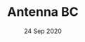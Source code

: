 ---
title: Antenna BC
date: 24 Sep 2020
image: /uploads/projects/bc-antenna.png
description: Proximety Voice Chat for Box Critters
links:
- title: GitHub
  href: https://github.com/tumble1999/antenna-legacy
- title: Mod Page
  href: http://bcmc.ga/mods/antenna/
experience:
  languages: [js]
  libraries: [socketio,webrtc]
  platforms: [web]
  communities: [bcmc]
---